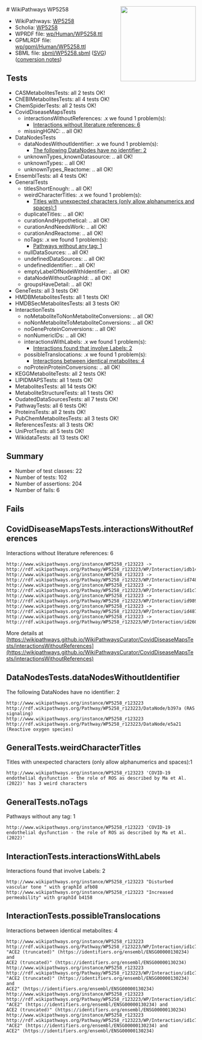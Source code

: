 <img style="float: right; width: 200px" src="../logo.png" />
# WikiPathways WP5258

* WikiPathways: [WP5258](https://identifiers.org/wikipathways:WP5258)
* Scholia: [WP5258](https://scholia.toolforge.org/wikipathways/WP5258)
* WPRDF file: [wp/Human/WP5258.ttl](../wp/Human/WP5258.ttl)
* GPMLRDF file: [wp/gpml/Human/WP5258.ttl](../wp/gpml/Human/WP5258.ttl)
* SBML file: [sbml/WP5258.sbml](../sbml/WP5258.sbml) ([SVG](../sbml/WP5258.svg)) ([conversion notes](../sbml/WP5258.txt))

## Tests
* CASMetabolitesTests: all 2 tests OK!
* ChEBIMetabolitesTests: all 4 tests OK!
* ChemSpiderTests: all 2 tests OK!
* CovidDiseaseMapsTests
    * interactionsWithoutReferences: .x we found 1 problem(s):
        * [Interactions without literature references: 6](#2e295934)
    * missingHGNC: .. all OK!
* DataNodesTests
    * dataNodesWithoutIdentifier: .x we found 1 problem(s):
        * [The following DataNodes have no identifier: 2](#d2d32fa1)
    * unknownTypes_knownDatasource: .. all OK!
    * unknownTypes: .. all OK!
    * unknownTypes_Reactome: .. all OK!
* EnsemblTests: all 4 tests OK!
* GeneralTests
    * titlesShortEnough: .. all OK!
    * weirdCharacterTitles: .x we found 1 problem(s):
        * [Titles with unexpected characters (only allow alphanumerics and spaces):1](#fda87b3f)
    * duplicateTitles: .. all OK!
    * curationAndHypothetical: .. all OK!
    * curationAndNeedsWork: .. all OK!
    * curationAndReactome: .. all OK!
    * noTags: .x we found 1 problem(s):
        * [Pathways without any tag: 1](#b5a30a81)
    * nullDataSources: .. all OK!
    * undefinedDataSources: .. all OK!
    * undefinedIdentifier: .. all OK!
    * emptyLabelOfNodeWithIdentifier: .. all OK!
    * dataNodeWithoutGraphId: .. all OK!
    * groupsHaveDetail: .. all OK!
* GeneTests: all 3 tests OK!
* HMDBMetabolitesTests: all 1 tests OK!
* HMDBSecMetabolitesTests: all 3 tests OK!
* InteractionTests
    * noMetaboliteToNonMetaboliteConversions: .. all OK!
    * noNonMetaboliteToMetaboliteConversions: .. all OK!
    * noGeneProteinConversions: .. all OK!
    * nonNumericIDs: .. all OK!
    * interactionsWithLabels: .x we found 1 problem(s):
        * [Interactions found that involve Labels: 2](#630d2679)
    * possibleTranslocations: .x we found 1 problem(s):
        * [Interactions between identical metabolites: 4](#d59038c7)
    * noProteinProteinConversions: .. all OK!
* KEGGMetaboliteTests: all 2 tests OK!
* LIPIDMAPSTests: all 1 tests OK!
* MetabolitesTests: all 14 tests OK!
* MetaboliteStructureTests: all 1 tests OK!
* OudatedDataSourcesTests: all 7 tests OK!
* PathwayTests: all 6 tests OK!
* ProteinsTests: all 2 tests OK!
* PubChemMetabolitesTests: all 3 tests OK!
* ReferencesTests: all 3 tests OK!
* UniProtTests: all 5 tests OK!
* WikidataTests: all 13 tests OK!


## Summary

* Number of test classes: 22
* Number of tests: 102
* Number of assertions: 204
* Number of fails: 6

## Fails

<a name="2e295934" />

## CovidDiseaseMapsTests.interactionsWithoutReferences

Interactions without literature references: 6
```
http://www.wikipathways.org/instance/WP5258_r123223 -> http://rdf.wikipathways.org/Pathway/WP5258_r123223/WP/Interaction/idb14e7f6e
http://www.wikipathways.org/instance/WP5258_r123223 -> http://rdf.wikipathways.org/Pathway/WP5258_r123223/WP/Interaction/id748b9d75
http://www.wikipathways.org/instance/WP5258_r123223 -> http://rdf.wikipathways.org/Pathway/WP5258_r123223/WP/Interaction/id1c7c5bd8
http://www.wikipathways.org/instance/WP5258_r123223 -> http://rdf.wikipathways.org/Pathway/WP5258_r123223/WP/Interaction/id9893fd00
http://www.wikipathways.org/instance/WP5258_r123223 -> http://rdf.wikipathways.org/Pathway/WP5258_r123223/WP/Interaction/id48739a9
http://www.wikipathways.org/instance/WP5258_r123223 -> http://rdf.wikipathways.org/Pathway/WP5258_r123223/WP/Interaction/id260039df
```

More details at [https://wikipathways.github.io/WikiPathwaysCurator/CovidDiseaseMapsTests/interactionsWithoutReferences](https://wikipathways.github.io/WikiPathwaysCurator/CovidDiseaseMapsTests/interactionsWithoutReferences)

<a name="d2d32fa1" />

## DataNodesTests.dataNodesWithoutIdentifier

The following DataNodes have no identifier: 2
```
http://www.wikipathways.org/instance/WP5258_r123223 http://rdf.wikipathways.org/Pathway/WP5258_r123223/DataNode/b397a (RAS signaling)
http://www.wikipathways.org/instance/WP5258_r123223 http://rdf.wikipathways.org/Pathway/WP5258_r123223/DataNode/e5a21 (Reactive oxygen species)
```

<a name="fda87b3f" />

## GeneralTests.weirdCharacterTitles

Titles with unexpected characters (only allow alphanumerics and spaces):1
```
http://www.wikipathways.org/instance/WP5258_r123223 'COVID-19 endothelial dysfunction - the role of ROS as described by Ma et Al. (2022)' has 3 weird characters
```

<a name="b5a30a81" />

## GeneralTests.noTags

Pathways without any tag: 1
```
http://www.wikipathways.org/instance/WP5258_r123223 'COVID-19 endothelial dysfunction - the role of ROS as described by Ma et Al. (2022)' 
```

<a name="630d2679" />

## InteractionTests.interactionsWithLabels

Interactions found that involve Labels: 2
```
http://www.wikipathways.org/instance/WP5258_r123223 "Disturbed vascular tone " with graphId afb08
http://www.wikipathways.org/instance/WP5258_r123223 "Increased permeability" with graphId b4158
```

<a name="d59038c7" />

## InteractionTests.possibleTranslocations

Interactions between identical metabolites: 4
```
http://www.wikipathways.org/instance/WP5258_r123223 http://rdf.wikipathways.org/Pathway/WP5258_r123223/WP/Interaction/id1c7c5bd8 "ACE2 (truncated)" (https://identifiers.org/ensembl/ENSG00000130234) and 
ACE2 (truncated)" (https://identifiers.org/ensembl/ENSG00000130234)
http://www.wikipathways.org/instance/WP5258_r123223 http://rdf.wikipathways.org/Pathway/WP5258_r123223/WP/Interaction/id1c7c5bd8 "ACE2 (truncated)" (https://identifiers.org/ensembl/ENSG00000130234) and 
ACE2" (https://identifiers.org/ensembl/ENSG00000130234)
http://www.wikipathways.org/instance/WP5258_r123223 http://rdf.wikipathways.org/Pathway/WP5258_r123223/WP/Interaction/id1c7c5bd8 "ACE2" (https://identifiers.org/ensembl/ENSG00000130234) and 
ACE2 (truncated)" (https://identifiers.org/ensembl/ENSG00000130234)
http://www.wikipathways.org/instance/WP5258_r123223 http://rdf.wikipathways.org/Pathway/WP5258_r123223/WP/Interaction/id1c7c5bd8 "ACE2" (https://identifiers.org/ensembl/ENSG00000130234) and 
ACE2" (https://identifiers.org/ensembl/ENSG00000130234)
```

